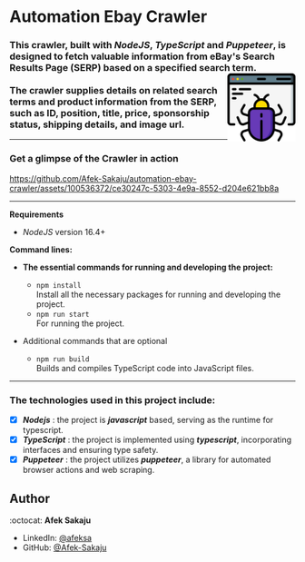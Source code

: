 # Automation Ebay Crawler

### This crawler, built with _NodeJS_, _TypeScript_ and _Puppeteer_, is designed to fetch valuable information from eBay's Search Results Page (SERP) based on a specified search term. <img src="./readme-resources/web-crawler.png" width=120px height=120px align="right"></br></br> The crawler supplies details on related search terms and product information from the SERP, such as ID, position, title, price, sponsorship status, shipping details, and image url.

---

### **Get a glimpse of the Crawler in action**

https://github.com/Afek-Sakaju/automation-ebay-crawler/assets/100536372/ce30247c-5303-4e9a-8552-d204e621bb8a

---

**Requirements**

-   _NodeJS_ version 16.4+

**Command lines:**

-   **The essential commands for running and developing the project:**
    -   `npm install` <br /> Install all the necessary packages for running and developing the project.
    -   `npm run start`<br /> For running the project.
-   Additional commands that are optional

    -   `npm run build`<br /> Builds and compiles TypeScript code into JavaScript files.

---

### The technologies used in this project include:

-   [x] _**Nodejs**_ : the project is _**javascript**_ based, serving as the runtime for typescript.
-   [x] _**TypeScript**_ : the project is implemented using _**typescript**_, incorporating interfaces and ensuring type safety.
-   [x] _**Puppeteer**_ : the project utilizes _**puppeteer**_, a library for automated browser actions and web scraping.

## Author

:octocat: **Afek Sakaju**

-   LinkedIn: [@afeksa](https://www.linkedin.com/in/afeksa/)
-   GitHub: [@Afek-Sakaju](https://github.com/Afek-Sakaju)
